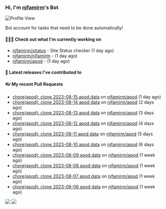 ### Hi, I'm [njfamirm](https://github.com/njfamirm)'s Bot
![Profile View](https://komarev.com/ghpvc/?username=njfamirm-bot)

Bot account for tasks that need to be done automatically!

#### 👨🏻‍💻 Check out what I'm currently working on

- [njfamirm/sitatus](https://github.com/njfamirm/sitatus) - Site Status checker (1 day ago)
- [njfamirm/njfamirm](https://github.com/njfamirm/njfamirm) -  (1 day ago)
- [njfamirm/apod](https://github.com/njfamirm/apod) -  (1 day ago)

#### 🎉 Latest releases I've contributed to


#### 👓 My recent Pull Requests

- [chore(apod): clone 2023-08-15 apod data](https://github.com/njfamirm/apod/pull/40) on [njfamirm/apod](https://github.com/njfamirm/apod) (1 day ago)
- [chore(apod): clone 2023-08-14 apod data](https://github.com/njfamirm/apod/pull/39) on [njfamirm/apod](https://github.com/njfamirm/apod) (2 days ago)
- [chore(apod): clone 2023-08-13 apod data](https://github.com/njfamirm/apod/pull/38) on [njfamirm/apod](https://github.com/njfamirm/apod) (3 days ago)
- [chore(apod): clone 2023-08-12 apod data](https://github.com/njfamirm/apod/pull/37) on [njfamirm/apod](https://github.com/njfamirm/apod) (4 days ago)
- [chore(apod): clone 2023-08-11 apod data](https://github.com/njfamirm/apod/pull/36) on [njfamirm/apod](https://github.com/njfamirm/apod) (5 days ago)
- [chore(apod): clone 2023-08-10 apod data](https://github.com/njfamirm/apod/pull/35) on [njfamirm/apod](https://github.com/njfamirm/apod) (6 days ago)
- [chore(apod): clone 2023-08-09 apod data](https://github.com/njfamirm/apod/pull/34) on [njfamirm/apod](https://github.com/njfamirm/apod) (1 week ago)
- [chore(apod): clone 2023-08-08 apod data](https://github.com/njfamirm/apod/pull/33) on [njfamirm/apod](https://github.com/njfamirm/apod) (1 week ago)
- [chore(apod): clone 2023-08-07 apod data](https://github.com/njfamirm/apod/pull/32) on [njfamirm/apod](https://github.com/njfamirm/apod) (1 week ago)
- [chore(apod): clone 2023-08-06 apod data](https://github.com/njfamirm/apod/pull/31) on [njfamirm/apod](https://github.com/njfamirm/apod) (1 week ago)

![](http://github-profile-summary-cards.vercel.app/api/cards/profile-details?username=njfamirm-bot&theme=transparent)
![](https://github-profile-summary-cards.vercel.app/api/cards/productive-time?username=njfamirm-bot&theme=transparent&utcOffset=3.50)
